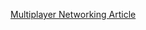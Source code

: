 [Multiplayer Networking Article](http://indiegames.com/2013/02/one_way_to_tackle_online_multi.html?utm_source=feedburner&utm_medium=feed&utm_campaign=Feed%3A+IndependentGaming+%28Indie+Games%29&utm_content=Google+Reader)